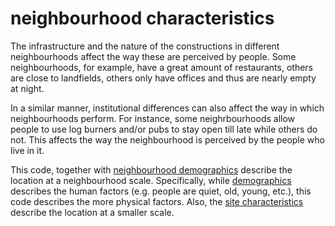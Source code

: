 # neighbourhood characteristics

The infrastructure and the nature of the constructions in different
neighbourhoods affect the way these are perceived by people. Some 
neighbourhoods, for example, have a great amount of restaurants, others
are close to landfields, others only have offices and thus are nearly
empty at night. 

In a similar manner, institutional differences can also affect the way in which 
neighbourhoods perform. For instance, some neighrbourhoods allow people to use
log burners and/or pubs to stay open till late while others do not. This affects
the way the neighbourhood is perceived by the people who live in it.


This code, together with [neighbourhood demographics](code=neighbourhood_demographics)
describe the location at a neighbourhood scale. Specifically, while [demographics](code=neighbourhood_demographics)
describes the human factors (e.g. people are quiet, old, young, etc.),  this code describes the more physical factors. 
Also, the [site characteristics](code=site_characteristics) describe the location at a smaller scale.